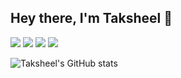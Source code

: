 ## Hey there, I'm Taksheel 👋
<img src="https://img.shields.io/badge/windows-%230078D6.svg?&style=for-the-badge&logo=windows&logoColor=white" /> <img src="https://img.shields.io/badge/intel-core%20i5%2010600KF-%230071C5.svg?&style=for-the-badge&logo=intel&logoColor=white" /> <img src="https://img.shields.io/badge/RAM-16GB-%230071C5.svg?&style=for-the-badge&logoColor=white" /> <img src="https://img.shields.io/badge/AMD-Radeon_RX_5700-ED1C24?style=for-the-badge&logo=amd&logoColor=white" />

![Taksheel's GitHub stats](https://github-readme-stats.vercel.app/api?username=taksheel-club&show_icons=true&theme=dark)
